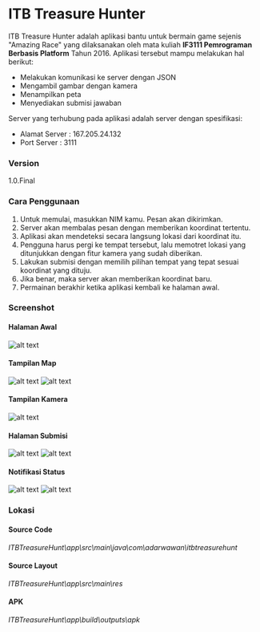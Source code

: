 # ITB Treasure Hunter

ITB Treasure Hunter adalah aplikasi bantu untuk bermain game sejenis "Amazing Race" yang dilaksanakan oleh mata kuliah **IF3111 Pemrograman Berbasis Platform** Tahun 2016. Aplikasi tersebut mampu melakukan hal berikut:

  - Melakukan komunikasi ke server dengan JSON
  - Mengambil gambar dengan kamera
  - Menampilkan peta
  - Menyediakan submisi jawaban

Server yang terhubung pada aplikasi adalah server dengan spesifikasi:
  - Alamat Server   : 167.205.24.132
  - Port Server     : 3111


### Version
1.0.Final

### Cara Penggunaan
  1. Untuk memulai, masukkan NIM kamu. Pesan akan dikirimkan.
  2. Server akan membalas pesan dengan memberikan koordinat tertentu.
  3. Aplikasi akan mendeteksi secara langsung lokasi dari koordinat itu.
  4. Pengguna harus pergi ke tempat tersebut, lalu memotret lokasi yang ditunjukkan dengan fitur kamera yang sudah diberikan.
  5. Lakukan submisi dengan memilih pilihan tempat yang tepat sesuai koordinat yang dituju.
  6. Jika benar, maka server akan memberikan koordinat baru.
  7. Permainan berakhir ketika aplikasi kembali ke halaman awal.

### Screenshot
#### Halaman Awal
![alt text](http://i.imgur.com/l3dEdAO.jpg)

#### Tampilan Map
![alt text](http://i.imgur.com/1G29RkM.jpg)
![alt text](http://i.imgur.com/0EBBp3O.jpg)

#### Tampilan Kamera
![alt text](http://i.imgur.com/74hUsN6.jpg)

#### Halaman Submisi
![alt text](http://i.imgur.com/FOjsSG4.jpg)
![alt text](http://i.imgur.com/bbZ5M45.jpg)

#### Notifikasi Status
![alt text](http://i.imgur.com/qASXrSm.jpg)
![alt text](http://i.imgur.com/3BHOWmr.jpg)

### Lokasi
#### Source Code
*ITBTreasureHunt\app\src\main\java\com\adarwawan\itbtreasurehunt*

#### Source Layout
*ITBTreasureHunt\app\src\main\res*

#### APK
*ITBTreasureHunt\app\build\outputs\apk*